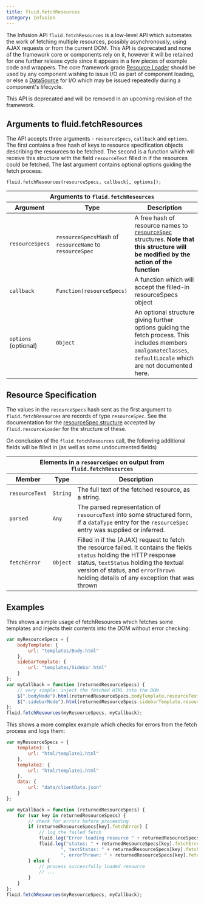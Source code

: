 ```yaml
---
title: fluid.fetchResources
category: Infusion
---
```


The Infusion API `fluid.fetchResources` is a low-level API which automates the work of fetching multiple resources,
possibly asynchronously, using AJAX requests or from the current DOM. This API is deprecated and none of the framework
core or components rely on it, however it will be retained for one further release cycle since it appears in a few
pieces of example code and wrappers. The core framework grade [Resource Loader](ResourceLoader.md) should be used
by any component wishing to issue I/O as part of component loading, or else a
[DataSource](https://github.com/fluid-project/kettle/blob/main/docs/DataSources.md) for I/O which may be issued
repeatedly during a component's lifecycle.

This API is deprecated and will be removed in an upcoming revision of the framework.

## Arguments to fluid.fetchResources

The API accepts three arguments - `resourceSpecs`, `callback` and `options`. The first contains a free hash of keys to
resource specification objects describing the resources to be fetched. The second is a function which will receive this
structure with the field `resourceText` filled in if the resources could be fetched. The last argument contains optional
options guiding the fetch process.

```snippet
fluid.fetchResources(resourceSpecs, callback[, options]);
```

<table>
    <thead>
        <tr>
            <th colspan="3">Arguments to <code>fluid.fetchResources</code></th>
        </tr>
        <tr>
            <th>Argument</th>
            <th>Type</th>
            <th>Description</th>
        </tr>
    </thead>
    <tbody>
        <tr>
            <td><code>resourceSpecs</code></td>
            <td><code>resourceSpecs</code>Hash of <code>resourceName</code> to <code>resourceSpec</code></td>
            <td>
                A free hash of resource names to <a href="#resource-specification"><code>resourceSpec</code></a>
                structures. <b><strong>Note that this structure will be modified by the action of the
                function</strong></b>
            </td>
        </tr>
        <tr>
            <td><code>callback</code></td>
            <td><code>Function(resourceSpecs)</code></td>
            <td>A function which will accept the filled-in resourceSpecs object</td>
        </tr>
        <tr>
            <td><code>options</code> (optional)</td>
            <td><code>Object</code></td>
            <td>
                An optional structure giving further options guiding the fetch process. This includes members
                <code>amalgamateClasses</code>, <code>defaultLocale</code> which are not documented here.
            </td>
        </tr>
    </tbody>
</table>

## Resource Specification

The values in the `resourceSpecs` hash sent as the first argument to `fluid.fetchResources` are records of type
`resourceSpec`. See the documentation for the [resourceSpec structure](ResourceLoader.md#resourcespec-structure)
accepted by ``fluid.resourceLoader`` for the structure of these.

On conclusion of the `fluid.fetchResources` call, the following additional fields will be filled in (as well as some
undocumented fields)

<table>
    <thead>
        <tr>
            <th colspan="3">Elements in a <code>resourceSpec</code> on output from <code>fluid.fetchResources</code></th>
        </tr>
        <tr>
            <th>Member</th>
            <th>Type</th>
            <th>Description</th>
        </tr>
    </thead>
    <tbody>
        <tr>
            <td><code>resourceText</code></td>
            <td><code>String</code></td>
            <td>The full text of the fetched resource, as a string.</td>
        </tr>
        <tr>
            <td><code>parsed</code></td>
            <td><code>Any</code></td>
            <td>The parsed representation of <code>resourceText</code> into some structured form, if a <code>dataType</code>
            entry for the <code>resourceSpec</code> entry was supplied or inferred.</td>
        </tr>
        <tr>
            <td><code>fetchError</code></td>
            <td><code>Object</code></td>
            <td>
                Filled in if the (AJAX) request to fetch the resource failed. It contains the fields <code>status</code>
                holding the HTTP response status, <code>textStatus</code> holding the textual version of status, and
                <code>errorThrown</code> holding details of any exception that was thrown
            </td>
        </tr>
    </tbody>
</table>

## Examples

This shows a simple usage of fetchResources which fetches some templates and injects their contents into the DOM without
error checking:

```javascript
var myResourceSpecs = {
    bodyTemplate: {
        url: "templates/Body.html"
    },
    sidebarTemplate: {
        url: "templates/Sidebar.html"
    }
};
var myCallback = function (returnedResourceSpecs) {
    // very simple: inject the fetched HTML into the DOM
    $(".bodyNode").html(returnedResourceSpecs.bodyTemplate.resourceText);
    $(".sidebarNode").html(returnedResourceSpecs.sidebarTemplate.resourceText);
};
fluid.fetchResources(myResourceSpecs, myCallback);
```

This shows a more complex example which checks for errors from the fetch process and logs them:

```javascript
var myResourceSpecs = {
    template1: {
        url: "html/template1.html"
    },
    template2: {
        url: "html/template1.html"
    },
    data: {
        url: "data/clientData.json"
    }
};

var myCallback = function (returnedResourceSpecs) {
    for (var key in returnedResourceSpecs) {
        // check for errors before proceeding
        if (returnedResourceSpecs[key].fetchError) {
            // log the failed fetch
            fluid.log("Error loading resource " + returnedResourceSpecs[key].href);
            fluid.log("status: " + returnedResourceSpecs[key].fetchError.status +
                    ", textStatus: " + returnedResourceSpecs[key].fetchError.textStatus +
                    ", errorThrown: " + returnedResourceSpecs[key].fetchError.errorThrown);
        } else {
            // process successfully loaded resource
            // ...
        }
    }
};
fluid.fetchResources(myResourceSpecs, myCallback);
```
